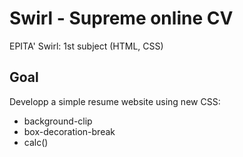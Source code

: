 # Swirl - Supreme online CV 		
EPITA' Swirl: 1st subject (HTML, CSS) 

## Goal
Developp a simple resume website using new CSS:
- background-clip
- box-decoration-break
- calc() 
